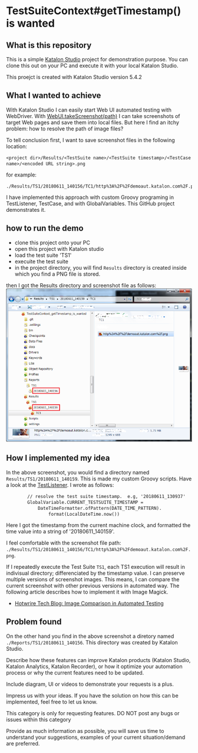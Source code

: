 TestSuiteContext#getTimestamp() is wanted
=========================================

## What is this repository

This is a simple [Katalon Studio](https://www.katalon.com/) project for demonstration purpose.
You can clone this out on your PC and execute it with your local Katalon Studio.

This proejct is created with Katalon Studio version 5.4.2




## What I wanted to achieve

With Katalon Studio I can easily start Web UI automated testing with WebDriver. With [WebUI.takeScreenshot(path)](https://docs.katalon.com/display/KD/%5BWebUI%5D+Take+Screenshot) I can take screenshots of target Web pages and save them into local files. But here I find an itchy problem: how to resolve the path of image files?

To tell conclusion first, I want to save screenshot files in the following location:

```
<project dir>/Results/<TestSuite name>/<TestSuite timestamp>/<TestCase name>/<encoded URL string>.png
```

for example:

```
./Results/TS1/20180611_140156/TC1/http%3A%2F%2Fdemoaut.katalon.com%2F.png
```

I have implemented this approach with custom Groovy programing in TestListener, TestCase, and with GlobalVariables. This GitHub project demonstrates it.

## how to run the demo

- clone this project onto your PC
- open this project with Katalon studio
- load the test suite 'TS1'
- execuite the test suite
- in the project directory, you will find `Results` directory is created inside which you find a PNG file is stored.

then I got the Results directory and screenshot file as follows:
![Results directory and screenshot files](https://github.com/kazurayam/TestSuiteContext_getTimestamp_is_wanted/blob/master/docs/screenshot_saved_in_the_Results_dir.png "Results")

## How I implemented my idea

In the above screenshot, you would find a directory named `Results/TS1/20180611_140159`. This is made my custom Groovy scripts. Have a look at the  [TestListener](https://github.com/kazurayam/TestSuiteContext_getTimestamp_is_wanted/blob/master/Test%20Listeners/MyTestListener.groovy). I wrote as follows:
```
        // resolve the test suite timestamp.  e.g, '20180611_130937'
		GlobalVariable.CURRENT_TESTSUITE_TIMESTAMP =
			DateTimeFormatter.ofPattern(DATE_TIME_PATTERN).
                format(LocalDateTime.now())
```
Here I got the timestamp from the current machine clock, and formatted the time value into a string of '20180611_140159'.

I feel comfortable with the screenshot file path: `./Results/TS1/20180611_140156/TC1/http%3A%2F%2Fdemoaut.katalon.com%2F.png`.

If I repeatedly execute the Test Suite `TS1`, each TS1 execution will result in indivisual directory; differenciated by the timestamp value. I can preserve multiple versions of screenshot images. This means, I can compare the current screenshot with other previous versions in automated way. The following article describes how to implement it with Image Magick.

-  [Hotwrire Tech Blog: Image Comparison in Automated Testing ](http://techblog.hotwire.com/2016/05/19/image-comparison-in-automated-testing/)


## Problem found

On the other hand you find in the above screenshot a diretory named `./Reports/TS1/20180611_140156`. This directory was created by Katalon Studio.









Describe how these features can improve Katalon products (Katalon Studio, Katalon Analytics, Katalon Recorder), or how it optimize your automation process or why the current features need to be updated.

Include diagram, UI or videos to demonstrate your requests is a plus.

Impress us with your ideas. If you have the solution on how this can be implemented, feel free to let us know.

This category is only for requesting features. DO NOT post any bugs or issues within this category

Provide as much information as possible,  you will save us time to understand your suggestions, examples of your current situation/demand are preferred.  

